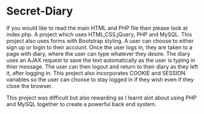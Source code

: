 # Secret-Diary
If you would like to read the main HTML and PHP file then please look at index.php.
A project which uses HTML,CSS,jQuery, PHP and MySQL. This project also uses forms with Bootstrap styling.
A user can choose to either sign up or login to their account. Once the user logs in, they are taken to a page with diary, where the user
can type whatever they desire. The diary uses an AJAX request to save the text automatically as the user is typing in thier message. The 
user can then logout and return to their diary as they left it, after logging in. This project also incorporates COOKIE and SESSION variables
so the user can choose to stay logged in if they wish even if they close the browser.

This project was difficult but also rewarding as I learnt alot about using PHP and MySQL together to create a powerful back end system.
